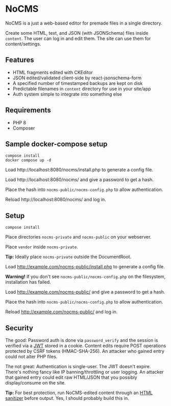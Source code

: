 # NoCMS

NoCMS is a just a web-based editor for premade files in a single directory. 

Create some HTML, text, and JSON (with JSONSchema) files inside `content`. The user can log in and edit them. The site can use them for content/settings.

## Features

* HTML fragments edited with CKEditor
* JSON edited/validated client-side by react-jsonschema-form
* A specified number of timestamped backups are kept on disk
* Predictable filenames in `content` directory for use in your site/app
* Auth system simple to integrate into something else

## Requirements

* PHP 8
* Composer

## Sample docker-compose setup

```
compose install
docker compose up -d
```

Load http://localhost:8080/nocms/install.php to generate a config file.

Load http://localhost:8080/nocms/ and give a password to get a hash.

Place the hash into `nocms-public/nocms-config.php` to allow authentication.

Reload http://localhost:8080/nocms/ and log in.

## Setup

```
compose install
```

Place directories `nocms-private` and `nocms-public` on your webserver.

Place `vendor` inside `nocms-private`.

**Tip:** Ideally place `nocms-private` outside the DocumentRoot.

Load http://example.com/nocms-public/install.php to generate a config file.

**Warning!** If you don't see `nocms-public/nocms-config.php` on the filesystem, installation has failed.

Load http://example.com/nocms-public/ and give a password to get a hash.

Place the hash into `nocms-public/nocms-config.php` to allow authentication.

Reload http://example.com/nocms-public/ and log in.

## Security

The good: Password auth is done via `password_verify` and the session is verified via a [JWT](https://github.com/firebase/php-jwt) stored in a cookie. Content edits require POST operations protected by CSRF tokens (HMAC-SHA-256). An attacker who gained entry could not alter PHP files.

The not great: Authentication is single-user. The JWT doesn't expire. There's nothing fancy like IP banning/throttling or user logging. An attacker that gained entry could edit raw HTML/JSON that you possibly display/consume on the site.

**Tip:** For best protection, run NoCMS-edited content through an [HTML sanitizer](https://packagist.org/packages/ezyang/htmlpurifier) before output. Yes, I should probably build this in.
